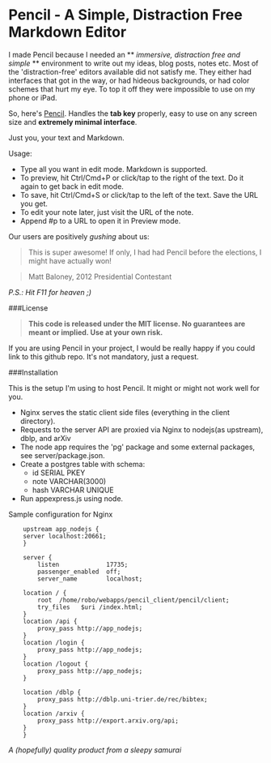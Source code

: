 Pencil - A Simple, Distraction Free Markdown Editor
========================================

I made Pencil because I needed an ** *immersive, distraction free and simple* ** environment to write out my ideas, blog posts, notes etc. Most of the 'distraction-free' editors available did not satisfy me. They either had interfaces that got in the way, or had hideous backgrounds, or had color schemes that hurt my eye. To top it off they were impossible to use on my phone or iPad. 

So, here's [Pencil](http://pencil.asleepysamurai.com). Handles the **tab key** properly, easy to use on any screen size and **extremely minimal interface**.

Just you, your text and Markdown.

Usage:

* Type all you want in edit mode. Markdown is supported.
* To preview, hit Ctrl/Cmd+P or click/tap to the right of the text. Do it again to get back in edit mode.
* To save, hit Ctrl/Cmd+S or click/tap to the left of the text. Save the URL you get.
* To edit your note later, just visit the URL of the note.
* Append #p to a URL to open it in Preview mode.

Our users are positively *gushing* about us:

>This is super awesome! If only, I had had Pencil before the elections, 
>I might have actually won!

>Matt Baloney, 2012 Presidential Contestant

*P.S.: Hit F11 for heaven ;)*

###License
>**This code is released under the MIT license. No guarantees are meant or implied. Use at your own risk.**

If you are using Pencil in your project, I would be really happy if you could link to this github repo. It's not mandatory, just a request.

###Installation

This is the setup I'm using to host Pencil. It might or might not work well for you.

* Nginx serves the static client side files (everything in the client directory).
* Requests to the server API are proxied via Nginx to nodejs(as upstream), dblp, and arXiv
* The node app requires the 'pg' package and some external packages, see server/package.json. 
* Create a postgres table with schema:
	* id SERIAL PKEY
	* note VARCHAR(3000)
	* hash VARCHAR UNIQUE
* Run appexpress.js using node.


Sample configuration for Nginx
```
    upstream app_nodejs {
	server localhost:20661;
    }

    server {
        listen             17735;
        passenger_enabled  off;
        server_name        localhost;

	location / {
		root  /home/robo/webapps/pencil_client/pencil/client;
		try_files 	$uri /index.html;
	}
	location /api {
		proxy_pass http://app_nodejs;
	}
	location /login {
		proxy_pass http://app_nodejs;
	}
	location /logout {
		proxy_pass http://app_nodejs;
	}

	location /dblp {
		proxy_pass http://dblp.uni-trier.de/rec/bibtex;
	}
	location /arxiv {
		proxy_pass http://export.arxiv.org/api;
	}
    }
```


*A (hopefully) quality product from a sleepy samurai*
